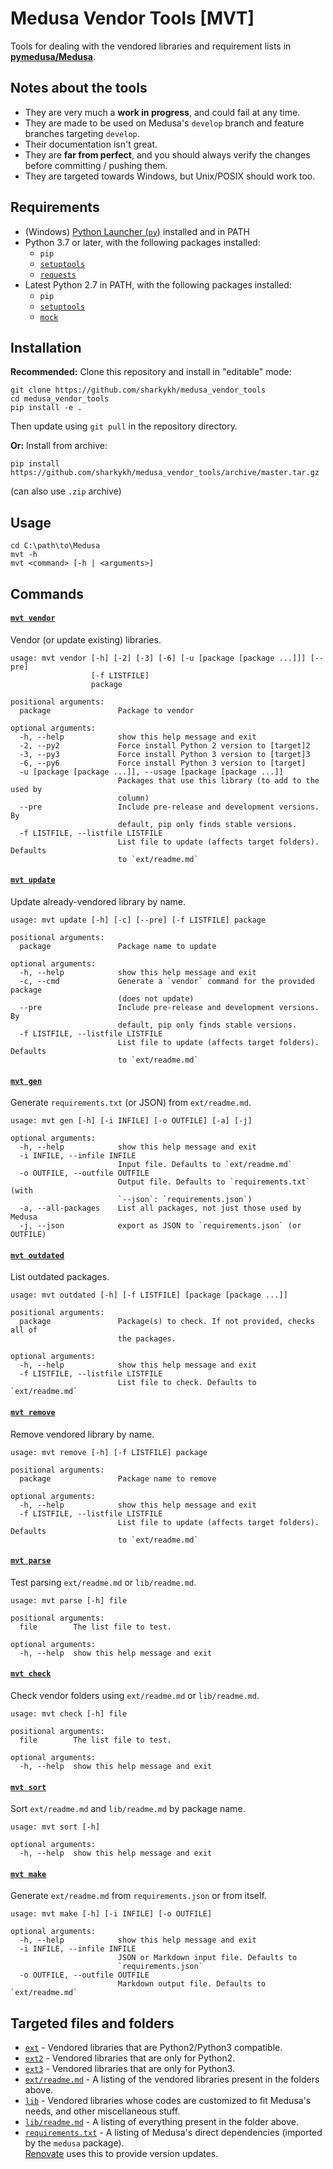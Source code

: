 # Medusa Vendor Tools [MVT]

Tools for dealing with the vendored libraries and requirement lists in [**pymedusa/Medusa**](https://github.com/pymedusa/Medusa).

## Notes about the tools
- They are very much a **work in progress**, and could fail at any time.
- They are made to be used on Medusa's `develop` branch and feature branches targeting `develop`.
- Their documentation isn't great.
- They are **far from perfect**, and you should always verify the changes before committing / pushing them.
- They are targeted towards Windows, but Unix/POSIX should work too.

## Requirements
- (Windows) [Python Launcher (`py`)](https://docs.python.org/3/using/windows.html#launcher) installed and in PATH
- Python 3.7 or later, with the following packages installed:
  - `pip`
  - [`setuptools`](https://pypi.org/project/setuptools)
  - [`requests`](https://pypi.org/project/requests)
- Latest Python 2.7 in PATH, with the following packages installed:
  - `pip`
  - [`setuptools`](https://pypi.org/project/setuptools)
  - [`mock`](https://pypi.org/project/mock)

## Installation
**Recommended:** Clone this repository and install in "editable" mode:
```shell
git clone https://github.com/sharkykh/medusa_vendor_tools
cd medusa_vendor_tools
pip install -e .
```
Then update using `git pull` in the repository directory.

**Or:** Install from archive:
```shell
pip install https://github.com/sharkykh/medusa_vendor_tools/archive/master.tar.gz
```
(can also use `.zip` archive)

## Usage
```shell
cd C:\path\to\Medusa
mvt -h
mvt <command> [-h | <arguments>]
```

## Commands

#### [`mvt vendor`](/mvt/vendor.py)
Vendor (or update existing) libraries.
```
usage: mvt vendor [-h] [-2] [-3] [-6] [-u [package [package ...]]] [--pre]
                  [-f LISTFILE]
                  package

positional arguments:
  package               Package to vendor

optional arguments:
  -h, --help            show this help message and exit
  -2, --py2             Force install Python 2 version to [target]2
  -3, --py3             Force install Python 3 version to [target]3
  -6, --py6             Force install Python 3 version to [target]
  -u [package [package ...]], --usage [package [package ...]]
                        Packages that use this library (to add to the used by
                        column)
  --pre                 Include pre-release and development versions. By
                        default, pip only finds stable versions.
  -f LISTFILE, --listfile LISTFILE
                        List file to update (affects target folders). Defaults
                        to `ext/readme.md`
```

#### [`mvt update`](/mvt/update.py)
Update already-vendored library by name.
```
usage: mvt update [-h] [-c] [--pre] [-f LISTFILE] package

positional arguments:
  package               Package name to update

optional arguments:
  -h, --help            show this help message and exit
  -c, --cmd             Generate a `vendor` command for the provided package
                        (does not update)
  --pre                 Include pre-release and development versions. By
                        default, pip only finds stable versions.
  -f LISTFILE, --listfile LISTFILE
                        List file to update (affects target folders). Defaults
                        to `ext/readme.md`
```

#### [`mvt gen`](/mvt/gen_req.py)
Generate `requirements.txt` (or JSON) from `ext/readme.md`.
```
usage: mvt gen [-h] [-i INFILE] [-o OUTFILE] [-a] [-j]

optional arguments:
  -h, --help            show this help message and exit
  -i INFILE, --infile INFILE
                        Input file. Defaults to `ext/readme.md`
  -o OUTFILE, --outfile OUTFILE
                        Output file. Defaults to `requirements.txt` (with
                        `--json`: `requirements.json`)
  -a, --all-packages    List all packages, not just those used by Medusa
  -j, --json            export as JSON to `requirements.json` (or OUTFILE)
```

#### [`mvt outdated`](/mvt/outdated.py)
List outdated packages.
```
usage: mvt outdated [-h] [-f LISTFILE] [package [package ...]]

positional arguments:
  package               Package(s) to check. If not provided, checks all of
                        the packages.

optional arguments:
  -h, --help            show this help message and exit
  -f LISTFILE, --listfile LISTFILE
                        List file to check. Defaults to `ext/readme.md`
```

#### [`mvt remove`](/mvt/remove.py)
Remove vendored library by name.
```
usage: mvt remove [-h] [-f LISTFILE] package

positional arguments:
  package               Package name to remove

optional arguments:
  -h, --help            show this help message and exit
  -f LISTFILE, --listfile LISTFILE
                        List file to update (affects target folders). Defaults
                        to `ext/readme.md`
```

#### [`mvt parse`](/mvt/parse.py)
Test parsing `ext/readme.md` or `lib/readme.md`.
```
usage: mvt parse [-h] file

positional arguments:
  file        The list file to test.

optional arguments:
  -h, --help  show this help message and exit
```

#### [`mvt check`](/mvt/check.py)
Check vendor folders using `ext/readme.md` or `lib/readme.md`.
```
usage: mvt check [-h] file

positional arguments:
  file        The list file to test.

optional arguments:
  -h, --help  show this help message and exit
```

#### [`mvt sort`](/mvt/sort.py)
Sort `ext/readme.md` and `lib/readme.md` by package name.
```
usage: mvt sort [-h]

optional arguments:
  -h, --help  show this help message and exit
```

#### [`mvt make`](/mvt/make_md.py)
Generate `ext/readme.md` from `requirements.json` or from itself.
```
usage: mvt make [-h] [-i INFILE] [-o OUTFILE]

optional arguments:
  -h, --help            show this help message and exit
  -i INFILE, --infile INFILE
                        JSON or Markdown input file. Defaults to
                        `requirements.json`
  -o OUTFILE, --outfile OUTFILE
                        Markdown output file. Defaults to `ext/readme.md`
```

## Targeted files and folders
- [`ext`](https://github.com/pymedusa/Medusa/tree/develop/ext) - Vendored libraries that are Python2/Python3 compatible.
- [`ext2`](https://github.com/pymedusa/Medusa/tree/develop/ext2) - Vendored libraries that are only for Python2.
- [`ext3`](https://github.com/pymedusa/Medusa/tree/develop/ext3) - Vendored libraries that are only for Python3.
- [`ext/readme.md`](https://github.com/pymedusa/Medusa/blob/develop/ext/readme.md) - A listing of the vendored libraries present in the folders above.
- [`lib`](https://github.com/pymedusa/Medusa/blob/develop/lib) - Vendored libraries whose codes are customized to fit Medusa's needs, and other miscellaneous stuff.
- [`lib/readme.md`](https://github.com/pymedusa/Medusa/blob/develop/lib/readme.md) - A listing of everything present in the folder above.
- [`requirements.txt`](https://github.com/pymedusa/Medusa/blob/develop/requirements.txt) - A listing of Medusa's direct dependencies (imported by the `medusa` package).  
  [Renovate](https://github.com/apps/renovate) uses this to provide version updates.
